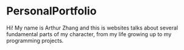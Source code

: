 # PersonalPortfolio

Hi! My name is Arthur Zhang and this is websites talks about several fundamental parts of my character, from my life growing up to my programming projects. 
